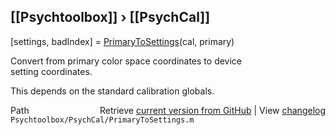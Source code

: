## [[Psychtoolbox]] &#8250; [[PsychCal]]

[settings, badIndex] = [PrimaryToSettings](PrimaryToSettings)(cal, primary)  
  
Convert from primary color space coordinates to device  
setting coordinates.  
  
This depends on the standard calibration globals.  




<div class="code_header" style="text-align:right;">
  <span style="float:left;">Path&nbsp;&nbsp;</span> <span class="counter">Retrieve <a href=
  "https://raw.github.com/Psychtoolbox-3/Psychtoolbox-3/beta/Psychtoolbox/PsychCal/PrimaryToSettings.m">current version from GitHub</a> | View <a href=
  "https://github.com/Psychtoolbox-3/Psychtoolbox-3/commits/beta/Psychtoolbox/PsychCal/PrimaryToSettings.m">changelog</a></span>
</div>
<div class="code">
  <code>Psychtoolbox/PsychCal/PrimaryToSettings.m</code>
</div>

